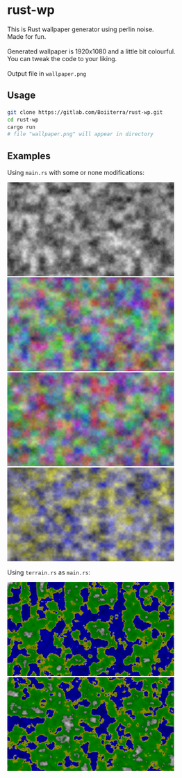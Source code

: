 # rust-wp

This is Rust wallpaper generator using perlin noise. \
Made for fun. \
\
Generated wallpaper is 1920x1080 and a little bit colourful. \
You can tweak the code to your liking. \
\
Output file in `wallpaper.png`

## Usage

```sh
git clone https://gitlab.com/Boiiterra/rust-wp.git
cd rust-wp
cargo run
# file "wallpaper.png" will appear in directory
```

## Examples

Using `main.rs` with some or none modifications:

<img src="./wallpaper0.png" width=384 height=216>
<img src="./wallpaper1.png" width=384 height=216>
<img src="./wallpaper2.png" width=384 height=216>
<img src="./wallpaper3.png" width=384 height=216>

<!-- ![Example pic](./wallpaper0.png) -->
<!-- ![Example pic](./wallpaper1.png) -->
<!-- ![Example pic](./wallpaper2.png) -->
<!-- ![Example pic](./wallpaper3.png) -->

Using `terrain.rs` as `main.rs`:

<img src="./terrain1.png" width=384 height=216>
<img src="./terrain2.png" width=384 height=216>

<!-- ![Example pic](./terrain1.png) -->
<!-- ![Example pic](./terrain2.png) -->
